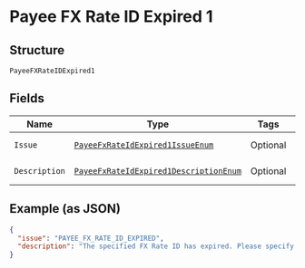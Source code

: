 
# Payee FX Rate ID Expired 1

## Structure

`PayeeFXRateIDExpired1`

## Fields

| Name | Type | Tags | Description | Getter | Setter |
|  --- | --- | --- | --- | --- | --- |
| `Issue` | [`PayeeFxRateIdExpired1IssueEnum`](../../doc/models/payee-fx-rate-id-expired-1-issue-enum.md) | Optional | - | PayeeFxRateIdExpired1IssueEnum getIssue() | setIssue(PayeeFxRateIdExpired1IssueEnum issue) |
| `Description` | [`PayeeFxRateIdExpired1DescriptionEnum`](../../doc/models/payee-fx-rate-id-expired-1-description-enum.md) | Optional | - | PayeeFxRateIdExpired1DescriptionEnum getDescription() | setDescription(PayeeFxRateIdExpired1DescriptionEnum description) |

## Example (as JSON)

```json
{
  "issue": "PAYEE_FX_RATE_ID_EXPIRED",
  "description": "The specified FX Rate ID has expired. Please specify a different FX Rate Id and try the request again. Alternately, remove the FX Rate ID to process the request using the default exchange rate."
}
```


